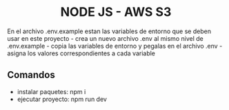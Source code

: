 <h1 align="center"> NODE JS - AWS S3 </h1>
En el archivo .env.example estan las variables de entorno que se deben usar en este proyecto
- crea un nuevo archivo .env al mismo nivel de .env.example
- copia las variables de entorno y pegalas en el archivo .env
- asigna los valores correspondientes a cada variable

<h2>Comandos</h2>

- instalar paquetes:
    npm i
- ejecutar proyecto:
    npm run dev